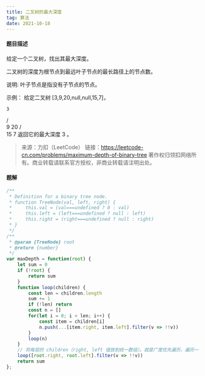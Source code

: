 ```yaml
---
title: 二叉树的最大深度
tag: 算法
date: 2021-10-18
---
```


#### 题目描述

给定一个二叉树，找出其最大深度。

二叉树的深度为根节点到最远叶子节点的最长路径上的节点数。

说明: 叶子节点是指没有子节点的节点。

示例：
给定二叉树 [3,9,20,null,null,15,7]，

    3
   / \
  9  20
    /  \
   15   7
返回它的最大深度 3 。

> 来源：力扣（LeetCode）
> 链接：https://leetcode-cn.com/problems/maximum-depth-of-binary-tree
> 著作权归领扣网络所有。商业转载请联系官方授权，非商业转载请注明出处。

#### 题解

```javascript
/**
 * Definition for a binary tree node.
 * function TreeNode(val, left, right) {
 *     this.val = (val===undefined ? 0 : val)
 *     this.left = (left===undefined ? null : left)
 *     this.right = (right===undefined ? null : right)
 * }
 */
/**
 * @param {TreeNode} root
 * @return {number}
 */
var maxDepth = function(root) {
    let sum = 0
    if (!root) {
        return sum
    }
    function loop(children) {
        const len = children.length
        sum += 1
        if (!len) return
        const n = []
        for(let i = 0; i < len; i++) {
            const item = children[i]
            n.push(...[item.right, item.left].filter(v => !!v))
        }
        loop(n)
    }
    // 将每层的 children（right, left 值放到统一数组）。就是广度优先遍历，遍历一层 深度 +1
    loop([root.right, root.left].filter(v => !!v))
    return sum
};
```
